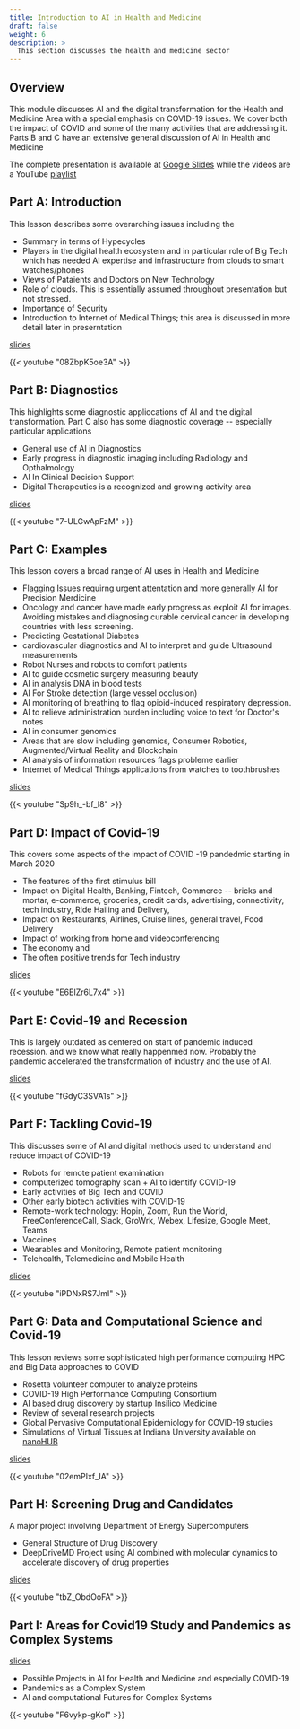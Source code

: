 ```yaml
---
title: Introduction to AI in Health and Medicine
draft: false
weight: 6
description: >
  This section discusses the health and medicine sector 
---
```


## Overview

This module discusses AI and the digital transformation for the Health and Medicine Area with a special emphasis on COVID-19 issues. We cover both the impact of COVID and some of the many activities that are addressing it.   Parts B and C have an extensive general discussion of AI in Health and Medicine

The complete presentation is available at [Google Slides](https://docs.google.com/presentation/d/1ONxy6Fu-pGZII235mfMRGAubPun5hO3bEovyETU88p8/edit?usp=sharing) while the videos are a YouTube [playlist](https://www.youtube.com/playlist?list=PLy0VLh_GFyz8MoWDLMjS-v0-OWhA--lBp)



## Part A: Introduction
This lesson describes some overarching issues including the

* Summary in terms of Hypecycles
* Players in the digital health ecosystem and in particular role of Big Tech which has needed AI expertise and infrastructure from clouds to smart watches/phones
* Views of Pataients and Doctors on New Technology
* Role of clouds. This is essentially assumed throughout presentation but not stressed.
* Importance of Security
* Introduction to Internet of Medical Things; this area is discussed in more detail later in preserntation

[slides](https://drive.google.com/file/d/18gsYv9yE2SPs_cuxQEInoSnLlSc_vEAZ/view?usp=sharing)

{{< youtube "08ZbpK5oe3A" >}}

## Part B: Diagnostics

This highlights some diagnostic appliocations of AI and the digital transformation. Part C also has some diagnostic coverage -- especially particular applications

* General use of AI in Diagnostics
* Early progress in diagnostic imaging including Radiology and Opthalmology
* AI In Clinical Decision Support
* Digital Therapeutics is a recognized and growing activity area

[slides](https://drive.google.com/file/d/1-n4kVEL1dkQfB7esEo6PNo6kLs64jBH1/view?usp=sharing)

{{< youtube "7-ULGwApFzM" >}}

## Part C: Examples

This lesson covers a broad range of AI uses in Health and Medicine

* Flagging Issues requirng urgent attentation and more generally AI for Precision Merdicine
* Oncology and cancer have made early progress as exploit AI for images. Avoiding mistakes and diagnosing curable cervical cancer in developing countries with less screening.
* Predicting Gestational Diabetes
* cardiovascular diagnostics and AI to interpret and guide Ultrasound measurements
* Robot Nurses and robots to comfort patients
* AI to guide cosmetic surgery measuring beauty
* AI in analysis DNA in blood tests
* AI For Stroke detection (large vessel occlusion)
* AI monitoring of breathing to flag opioid-induced respiratory depression.
* AI to relieve administration burden including voice to text for Doctor's notes
* AI in consumer genomics
* Areas that are slow including genomics, Consumer Robotics, Augmented/Virtual Reality and Blockchain
* AI analysis of information resources flags probleme earlier
* Internet of Medical Things applications from watches to toothbrushes


[slides](https://drive.google.com/file/d/1qqd-P0zvQY8MEZDdzuxS-DhObiMSyKRO/view?usp=sharing)

{{< youtube "Sp9h_-bf_I8" >}}

## Part D: Impact of Covid-19

This covers some aspects of the impact of COVID -19 pandedmic starting in March 2020

* The features of the first stimulus bill
* Impact on Digital Health, Banking, Fintech, Commerce -- bricks and mortar, e-commerce, groceries, credit cards, advertising, connectivity, tech industry, Ride Hailing and Delivery, 
* Impact on Restaurants, Airlines, Cruise lines, general travel, Food Delivery
* Impact of working from home and videoconferencing
* The economy and
* The often positive trends for Tech industry

[slides](https://drive.google.com/file/d/1UjBvb6LnKZ8xzHlZhLe5TlDIme00G83v/view?usp=sharing)

{{< youtube "E6EIZr6L7x4" >}}

## Part E: Covid-19 and Recession

This is largely outdated as centered on start of pandemic induced recession. and we know what really happenmed now. Probably the pandemic accelerated the transformation of industry and the use of AI.

[slides](https://drive.google.com/file/d/1sbEVK_RQdBuOmx-J8WYoYo7LhGXIp99e/view?usp=sharing)

{{< youtube "fGdyC3SVA1s" >}}

## Part F: Tackling Covid-19

This discusses some of AI and digital methods used to understand and reduce impact of COVID-19

* Robots for remote patient examination
* computerized tomography scan + AI to identify COVID-19
* Early activities of Big Tech and COVID
* Other early biotech activities with COVID-19
* Remote-work technology: Hopin, Zoom, Run the World, FreeConferenceCall, Slack, GroWrk, Webex, Lifesize, Google Meet, Teams
* Vaccines
* Wearables and Monitoring, Remote patient monitoring
* Telehealth,  Telemedicine and Mobile Health

[slides](https://drive.google.com/file/d/17mYnNxsoLWJ682aDXyJ7HjR1caxYesZj/view?usp=sharing)

{{< youtube "iPDNxRS7JmI" >}}

## Part G: Data and Computational Science and Covid-19

This lesson reviews some sophisticated high performance computing HPC and Big Data approaches to COVID

* Rosetta volunteer computer to analyze proteins
* COVID-19 High Performance Computing Consortium
* AI based drug discovery by startup Insilico Medicine
* Review of several research projects
* Global Pervasive Computational Epidemiology for COVID-19 studies
* Simulations of Virtual Tissues at Indiana University available on [nanoHUB](https://nanohub.org/groups/nanobio)

[slides](https://drive.google.com/file/d/12Mry7k1lk7f0D0VWATeyWKz82DJv0HvM/view?usp=sharing)

{{< youtube "02emPIxf_IA" >}}

## Part H: Screening Drug and Candidates
A major project involving Department of Energy Supercomputers

* General Structure of Drug Discovery
* DeepDriveMD Project using AI combined with molecular dynamics  to accelerate discovery of drug properties


[slides](https://drive.google.com/file/d/10Umb37DZrTqYSP0HigNCads60Zv3tyI1/view?usp=sharing)

{{< youtube "tbZ_ObdOoFA" >}}

## Part I: Areas for Covid19 Study and Pandemics as Complex Systems

[slides](https://drive.google.com/file/d/1Nnx2GjIs1Ax7IpB1rO4nvN5XoEP0fhEu/view?usp=sharing)

* Possible Projects in AI for Health and Medicine and especially COVID-19
* Pandemics as a Complex System 
* AI and computational Futures for Complex Systems

{{< youtube "F6vykp-gKoI" >}}






